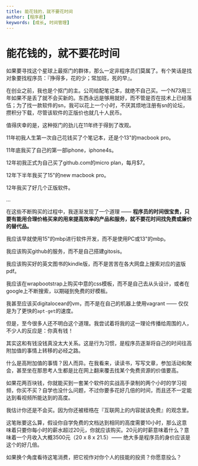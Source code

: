 ```yaml
---
title: 能花钱的，就不要花时间
author: [程序君]
keywords: [成长, 时间管理]
---
```


# 能花钱的，就不要花时间

如果要寻找这个星球上最抠门的群体，那么一定非程序员们莫属了。有个笑话是找对象要找程序员：『挣得多，花的少；常加班，死的早』。

在创业之前，我也是个抠门的主。公司给配笔记本，就绝不自己买。一个N73用三年如果不是丢了就不会买新的。东西永远是够用就好，而不管是否在技术上已经落伍；为了找一款软件的sn，我可以花上一个小时，不厌其烦地注册有sn的论坛，攒积分下载，尽管该软件的正版价也就几十人民币。

值得庆幸的是，这种抠门的劲儿在11年终于得到了改观。

11年初我人生第一次自己花钱买了个笔记本，还是个13"的macbook pro。

11年底我买了自己的第一部iphone，iphone4s。

12年初我正式为自己买了github.com的micro plan，每月$7。

12年下半年我买了15"的new macbook pro。

12年我买了好几个正版软件。

...

在这些不断购买的过程中，我逐渐发现了一个道理 —— __程序员的时间很宝贵，只要有能用合理价格买来的用来提高效率的产品和服务，就不要花时间找免费或廉价的替代品。__

我应该早就使用15"的mbp进行软件开发，而不是使用PC或13"的mbp。

我应该购买github的服务，而不是自己搭建gitosis。

我应该购买好的英文图书的kindle版，而不是苦苦在各大网盘上搜索对应的盗版pdf。

我应该在wrapbootstrap上购买中意的css模板，而不是自己去从头设计，或者在google上不断搜索，以期碰到免费的好模板。

我甚至应该买digitalocean的vm，而不是在自己的机器上使用vagrant —— 仅仅是为了更快的``apt-get``的速度。

但是，至今很多人还不明白这个道理。我尝试着将我的这一理论传播给周围的人，不少人的反应是：你真有钱！

其实这和有钱没钱真没太大关系。这是行为习惯，是程序员逐渐将自己的时间往高附加值的事情上转移的必经之路。

什么是高附加值的事情？因人而异。在我看来，读读书，写写文章，参加活动和聚会，甚至坐在那思考人生都是比在网上翻来覆去找某个免费资源的价值要高。

如果花两百块钱，你就能买到一套某个软件的实战高手录制的两个小时的学习视频，你买不买？自学也没什么问题，不过你要多花好几倍的时间，而且还不一定能达到看视频所能达到的高度。

我估计你还是不会买。因为你还被桎梏在『互联网上的内容就该免费』的观念里。

这笔账要这么算，假设你自学免费的文档达到相同的高度需要10小时，那么这意味着只要你每小时的薪水超过20元，你就应该购买。20元的时薪意味着什么？意味着一个月收入大概3500元（20 x 8 x 21.5）—— 绝大多是程序员的身价应该是这个的好几倍。

如果换个角度看待这笔消费，把它视作对你个人的技能的投资？你愿意投么？
